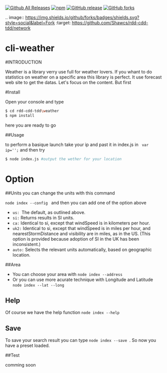 [![Github All Releases](https://img.shields.io/github/downloads/92bondstreet/total.svg)](https://github.com/92bondstreet/rdd-cdd-tdd) [![npm](https://img.shields.io/npm/v/npm.svg)](https://github.com/92bondstreet/rdd-cdd-tdd) [![GitHub release](https://img.shields.io/github/release/qubyte/rubidium.svg)](https://github.com/92bondstreet/rdd-cdd-tdd) [![GitHub forks](https://img.shields.io/github/forks/badges/shields.svg?style=social&label=Fork)](https://github.com/92bondstreet/rdd-cdd-tdd/blob/master/weather)

.. image:: https://img.shields.io/github/forks/badges/shields.svg?style=social&label=Fork   :target: https://github.com/Shawcs/rdd-cdd-tdd/network
# cli-weather

#INTRODUCTION

Weather is a library verry use full for weather lovers. If you whant to do statistics
on weather on a specific area this library is perfect. It use forecast web site to get the datas. Let's focus on the content.
But first 

#Install

Open your console and type

```bash
$ cd rdd-cdd-tdd\weather
$ npm install
```
here you are ready to go

##Usage

to perform a basique launch take your ip and past it in index.js in
 ``` var ip='';```
and then try
```bash
$ node index.js #output the wether for your location
```

# Option
##Units
you can change the units with this command

```node index --config ``` and then you can add one of the option above
- ```us: ```The default, as outlined above.
- ```si:``` Returns results in SI units.
- ```ca:``` Identical to si, except that windSpeed is in kilometers per hour.
- ```uk2:``` Identical to si, except that windSpeed is in miles per hour, and nearestStormDistance and visibility are in miles, as in the US. (This option is provided because adoption of SI in the UK has been inconsistent.)
- ```auto:``` Selects the relevant units automatically, based on geographic location.

##Area

- You can choose your area with ```node index --address ```
- Or you can use more acurate technique with Longitude and Latitude ```node index --lat --long```

## Help

Of course we have the help function ```node index --help ```

## Save

To save your search result you can type ```node index --save ```.
So now you have a preset loaded.

##Test

comming soon